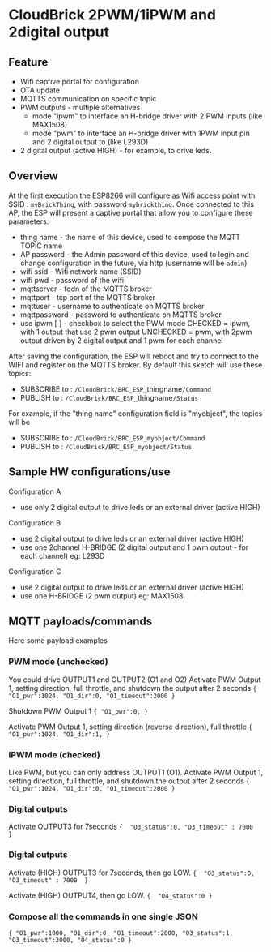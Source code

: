 # CloudBrick 2PWM/1iPWM and 2digital output

## Feature
* Wifi captive portal for configuration
* OTA update
* MQTTS communication on specific topic
* PWM outputs - multiple alternatives
  - mode "ipwm" to interface an H-bridge driver with 2 PWM inputs (like MAX1508)
  - mode "pwm" to interface an H-bridge driver with 1PWM input pin and 2 digital output to  (like L293D)
* 2 digital output (active HIGH) - for example, to drive leds.


## Overview
At the first execution the ESP8266 will configure as Wifi access point with SSID : `myBrickThing`, with password `mybrickthing`.
Once connected to this AP, the ESP will present a captive portal that allow you to configure these parameters:
* thing name - the name of this device, used to compose the MQTT TOPIC name
* AP password - the Admin password of this device, used to login and change configuration in the future, via http (username will be `admin`)
* wifi ssid - Wifi network name (SSID) 
* wifi pwd - password of the wifi
* mqttserver - fqdn of the MQTTS broker 
* mqttport - tcp port of the MQTTS broker
* mqttuser - username to authenticate on MQTTS broker
* mqttpassword - password to authenticate on MQTTS broker
* use ipwm [ ] - checkbox to select the PWM mode
  CHECKED  = ipwm, with 1 output that use 2 pwm output
  UNCHECKED  = pwm, with 2pwm output driven by 2 digital output and 1 pwm for each channel
  
After saving the configuration, the ESP will reboot and try to connect to the WIFI and register on the MQTTS broker.
By default this sketch will use these topics:
* SUBSCRIBE to : `/CloudBrick/BRC_ESP_`thingname`/Command`
* PUBLISH to : `/CloudBrick/BRC_ESP_`thingname`/Status`

For example, if the "thing name" configuration field is "myobject", the topics will be
* SUBSCRIBE to : `/CloudBrick/BRC_ESP_myobject/Command`
* PUBLISH to : `/CloudBrick/BRC_ESP_myobject/Status`

 
## Sample HW configurations/use
Configuration A
- use only 2 digital output to drive leds or an external driver (active HIGH)

Configuration B
- use 2 digital output to drive leds or an external driver (active HIGH)
- use one 2channel H-BRIDGE (2 digital output and 1 pwm output - for each channel)
  eg: L293D

Configuration C
- use 2 digital output to drive leds or an external driver (active HIGH)
- use one H-BRIDGE (2 pwm output)
  eg: MAX1508

  
## MQTT payloads/commands
Here some payload examples
### PWM mode (unchecked)
You could drive OUTPUT1 and OUTPUT2 (O1 and O2)
Activate PWM Output 1, setting direction, full throttle, and shutdown the output after 2 seconds 
`{
  "O1_pwr":1024,
  "O1_dir":0,
  "O1_timeout":2000
}`

Shutdown PWM Output 1
`{
  "O1_pwr":0,
}`

Activate PWM Output 1, setting direction (reverse direction), full throttle
`{
  "O1_pwr":1024,
  "O1_dir":1,
}`

### IPWM mode (checked)
Like PWM, but you can only address OUTPUT1 (O1).
Activate PWM Output 1, setting direction, full throttle, and shutdown the output after 2 seconds 
`{
  "O1_pwr":1024,
  "O1_dir":0,
  "O1_timeout":2000
}`

### Digital outputs
Activate OUTPUT3 for 7seconds
`{ 
  "O3_status":0,
  "O3_timeout" : 7000 
}`

### Digital outputs
Activate (HIGH) OUTPUT3 for 7seconds, then go LOW.
`{ 
  "O3_status":0,
  "O3_timeout" : 7000 
}`

Activate (HIGH) OUTPUT4, then go LOW.
`{ 
  "O4_status":0
}`

### Compose all the commands in one single JSON
`{
  "O1_pwr":1000,
  "O1_dir":0,
  "O1_timeout":2000,
  "O3_status":1,
  "O3_timeout":3000,
  "O4_status":0
}`






